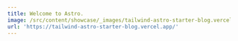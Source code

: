 ```yaml
---
title: Welcome to Astro.
image: /src/content/showcase/_images/tailwind-astro-starter-blog.vercel.app.webp
url: 'https://tailwind-astro-starter-blog.vercel.app/'
---
```


